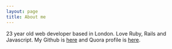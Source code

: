 ```yaml
---
layout: page
title: About me 
---
```


23 year old web developer based in London. Love Ruby, Rails and Javascript. My Github is [here](https://github.com/askl56) and Quora profile is [here](http://www.quora.com/Andrew-Scott-10).
